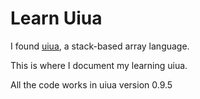 # Learn Uiua

I found [uiua](https://www.uiua.org/), a stack-based array language.

This is where I document my learning uiua.

All the code works in uiua version 0.9.5
